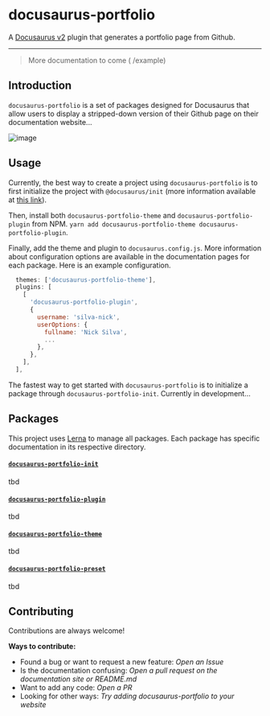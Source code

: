 # docusaurus-portfolio
A [Docusaurus v2](https://github.com/facebook/docusaurus) plugin that generates a portfolio page from Github.
____
> More documentation to come ( /example)

## Introduction
`docusaurus-portfolio` is a set of packages designed for Docusaurus that allow users to display a stripped-down version of their Github page on their documentation website...

![image](https://user-images.githubusercontent.com/39960606/122971865-23b9eb80-d355-11eb-8b6b-a4f72b969e88.png)

## Usage
Currently, the best way to create a project using `docusaurus-portfolio` is to first initialize the project with `@docusaurus/init` (more information available at [this link](https://docusaurus.io/docs/next/installation)).

Then, install both `docusaurus-portfolio-theme` and `docusaurus-portfolio-plugin` from NPM. `yarn add docusaurus-portfolio-theme docusaurus-portfolio-plugin`.

Finally, add the theme and plugin to `docusaurus.config.js`. More information about configuration options are available in the documentation pages for each package. Here is an example configuration.

```javascript
  themes: ['docusaurus-portfolio-theme'],
  plugins: [
    [
      'docusaurus-portfolio-plugin',
      {
        username: 'silva-nick',
        userOptions: {
          fullname: 'Nick Silva',
          ...
        },
      },
    ],
  ],
```

The fastest way to get started with `docusaurus-portfolio` is to initialize a package through `docusaurus-portfolio-init`. Currently in development...

## Packages
This project uses [Lerna](https://lerna.js.org/) to manage all packages. Each package has specific documentation in its respective directory. 

#### [`docusaurus-portfolio-init`](https://github.com/silva-nick/docusaurus-portfolio/tree/main/packages/docusaurus-portfolio-init)
tbd

#### [`docusaurus-portfolio-plugin`](https://github.com/silva-nick/docusaurus-portfolio/tree/main/packages/docusaurus-portfolio-plugin)
tbd

#### [`docusaurus-portfolio-theme`](https://github.com/silva-nick/docusaurus-portfolio/tree/main/packages/docusaurus-portfolio-theme)
tbd

#### [`docusaurus-portfolio-preset`](https://github.com/silva-nick/docusaurus-portfolio/tree/main/packages/docusaurus-portfolio-preset)
tbd


## Contributing 
Contributions are always welcome!

**Ways to contribute:**
 - Found a bug or want to request a new feature: _Open an Issue_
 - Is the documentation confusing: _Open a pull request on the documentation site or README.md_
 - Want to add any code: _Open a PR_
 - Looking for other ways: _Try adding docusaurus-portfolio to your website_
